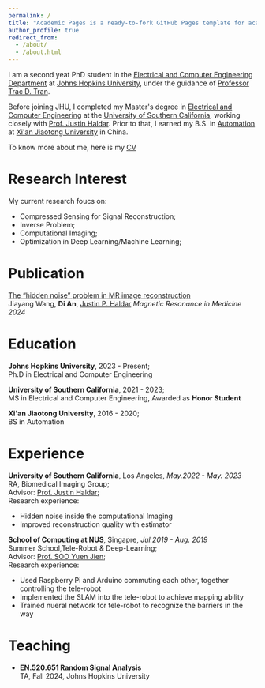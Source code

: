 ```yaml
---
permalink: /
title: "Academic Pages is a ready-to-fork GitHub Pages template for academic personal websites"
author_profile: true
redirect_from: 
  - /about/
  - /about.html
---
```


I am a second yeat PhD student in the [Electrical and Computer Engineering Department](https://engineering.jhu.edu/ece/) at [Johns Hopkins University](https://www.jhu.edu/), under the guidance of [Professor Trac D. Tran](https://thanglong.ece.jhu.edu/).

Before joining JHU, I completed my Master's degree in [Electrical and Computer Engineering](https://minghsiehece.usc.edu/) at the [University of Southern California](https://www.usc.edu/), working closely with [Prof. Justin Haldar](https://mr.usc.edu/). Prior to that, I earned my B.S. in [Automation](https://automation.xjtu.edu.cn/) at [Xi'an Jiaotong University](https://www.xjtu.edu.cn/) in China.

To know more about me, here is my [CV](http://Mightyall.github.io/files/Di_An_CV_2024.pdf)


Research Interest
======
My current research foucs on:
* Compressed Sensing for Signal Reconstruction;
* Inverse Problem;
* Computational Imaging;
* Optimization in Deep Learning/Machine Learning;

Publication
======

[The “hidden noise” problem in MR image reconstruction](http://Mightyall.github.io/files/Hidden_Noise.pdf)  
Jiayang Wang, **Di An**, [Justin P. Haldar](https://mr.usc.edu/)
*Magnetic Resonance in Medicine 2024*


Education
======
**Johns Hopkins University**, 2023 - Present;  
Ph.D in Electrical and Computer Engineering  

**University of Southern California**, 2021 - 2023;           
MS in Electrical and Computer Engineering, Awarded as **Honor Student**

**Xi'an Jiaotong University**, 2016 - 2020;        
BS in Automation

Experience
======
**University of Southern California**, Los Angeles, *May.2022 - May. 2023*  
RA, Biomedical Imaging Group;  
Advisor: [Prof. Justin Haldar](https://mr.usc.edu/);  
Research experience:
* Hidden noise inside the computational Imaging
* Improved reconstruction quality with estimator  

**School of Computing at NUS**, Singapre, *Jul.2019 - Aug. 2019*  
Summer School,Tele-Robot & Deep-Learning;  
Advisor: [Prof. SOO Yuen Jien](https://www.comp.nus.edu.sg/~sooyj/);  
Research experience:
* Used Raspberry Pi and Arduino commuting each other, together controlling the tele-robot  
* Implemented the SLAM into the tele-robot to achieve mapping ability  
* Trained nueral network for tele-robot to recognize the barriers in the way  

Teaching
======
* **EN.520.651 Random Signal Analysis**  
  TA, Fall 2024, Johns Hopkins University 
